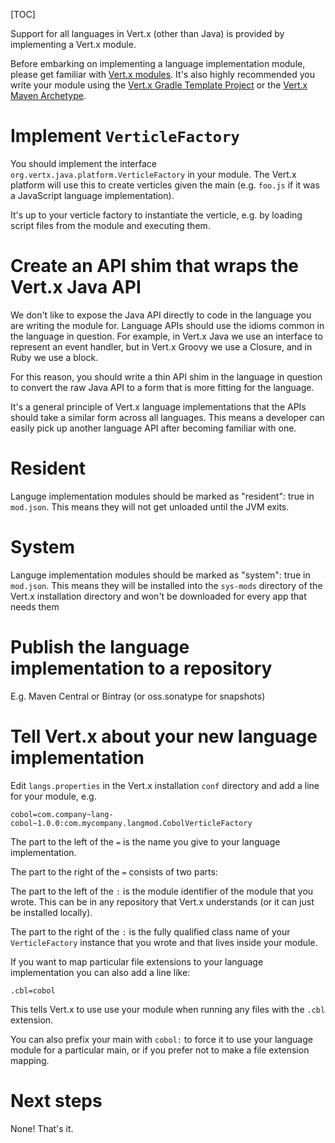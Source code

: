 <!--
This work is licensed under the Creative Commons Attribution-ShareAlike 3.0 Unported License.
To view a copy of this license, visit http://creativecommons.org/licenses/by-sa/3.0/ or send
a letter to Creative Commons, 444 Castro Street, Suite 900, Mountain View, California, 94041, USA.
-->

[TOC]

Support for all languages in Vert.x (other than Java) is provided by implementing a Vert.x module.

Before embarking on implementing a language implementation module, please get familiar with [Vert.x modules](mods_manual.html). It's also highly recommended you write your module using the [Vert.x Gradle Template Project](gradle_dev.html) or the [Vert.x Maven Archetype](maven_dev.html).

# Implement `VerticleFactory`

You should implement the interface `org.vertx.java.platform.VerticleFactory` in your module. The Vert.x platform will use this to create verticles given the main (e.g. `foo.js` if it was a JavaScript language implementation).

It's up to your verticle factory to instantiate the verticle, e.g. by loading script files from the module and executing them.

# Create an API shim that wraps the Vert.x Java API

We don't like to expose the Java API directly to code in the language you are writing the module for. Language APIs should use the idioms common in the language in question. For example, in Vert.x Java we use an interface to represent an event handler, but in Vert.x Groovy we use a Closure, and in Ruby we use a block.

For this reason, you should write a thin API shim in the language in question to convert the raw Java API to a form that is more fitting for the language.

It's a general principle of Vert.x language implementations that the APIs should take a similar form across all languages. This means a developer can easily pick up another language API after becoming familiar with one.

# Resident

Languge implementation modules should be marked as "resident": true in `mod.json`. This means they will not get unloaded until the JVM exits.

# System

Languge implementation modules should be marked as "system": true in `mod.json`. This means they will be installed into the `sys-mods` directory of the Vert.x installation directory and won't be downloaded for every app that needs them

# Publish the language implementation to a repository

E.g. Maven Central or Bintray (or oss.sonatype for snapshots)

# Tell Vert.x about your new language implementation

Edit `langs.properties` in the Vert.x installation `conf` directory and add a line for your module, e.g.

    cobol=com.company~lang-cobol~1.0.0:com.mycompany.langmod.CobolVerticleFactory

The part to the left of the `=` is the name you give to your language implementation.

The part to the right of the `=` consists of two parts:

The part to the left of the `:` is the module identifier of the module that you wrote. This can be in any repository that Vert.x understands (or it can just be installed locally).

The part to the right of the `:` is the fully qualified class name of your `VerticleFactory` instance that you wrote and that lives inside your module.

If you want to map particular file extensions to your language implementation you can also add a line like:

    .cbl=cobol

This tells Vert.x to use use your module when running any files with the `.cbl` extension.

You can also prefix your main with `cobol:` to force it to use your language module for a particular main, or if you prefer not to make a file extension mapping.

# Next steps

None! That's it.

